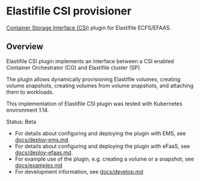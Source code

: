 # Elastifile CSI provisioner

[Container Storage Interface (CSI)](https://github.com/container-storage-interface/) plugin for Elastifile ECFS/EFAAS.

## Overview

Elastifile CSI plugin implements an interface between a CSI enabled Container Orchestrator (CO) and Elastifile cluster (SP).

The plugin allows dynamically provisioning Elastifile volumes, creating volume snapshots, creating volumes from volume snapshots, and attaching them to workloads.

This implementation of Elastifile CSI plugin was tested with Kubernetes environment 1.14.

Status: Beta

* For details about configuring and deploying the plugin with EMS, see [docs/deploy-ems.md](docs/deploy-ems.md).
* For details about configuring and deploying the plugin with eFaaS, see [docs/deploy-efaas.md](docs/deploy-efaas.md).
* For example use of the plugin, e.g. creating a volume or a snapshot, see [docs/examples.md](docs/examples.md)
* For development information, see [docs/develop.md](docs/develop.md)
